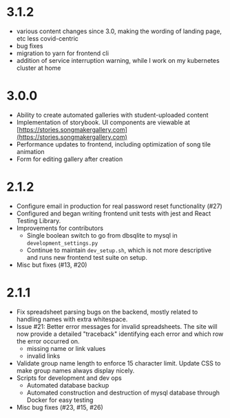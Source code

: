 # 3.1.2

- various content changes since 3.0, making the wording of landing page, etc
  less covid-centric
- bug fixes
- migration to yarn for frontend cli
- addition of service interruption warning, while I work on my kubernetes
  cluster at home

# 3.0.0

- Ability to create automated galleries with student-uploaded content
- Implementation of storybook. UI components are viewable at [https://stories.songmakergallery.com](https://stories.songmakergallery.com)
- Performance updates to frontend, including optimization of song tile animation
- Form for editing gallery after creation

# 2.1.2

- Configure email in production for real password reset functionality (#27)
- Configured and began writing frontend unit tests with jest and React Testing
  Library.
- Improvements for contributors
  - Single boolean switch to go from dbsqlite to mysql in
    `development_settings.py`
  - Continue to maintain `dev_setup.sh`, which is not more descriptive and runs
    new frontend test suite on setup.
- Misc but fixes (#13, #20)

# 2.1.1

- Fix spreadsheet parsing bugs on the backend, mostly related to handling
  names with extra whitespace.
- Issue #21: Better error messages for invalid spreadsheets. The site will now
  provide a detailed "traceback" identifying each error and which row the
  error occurred on.
  - missing name or link values
  - invalid links
- Validate group name length to enforce 15 character limit. Update CSS to
  make group names always display nicely.
- Scripts for development and dev ops
  - Automated database backup
  - Automated construction and destruction of mysql database through Docker
    for easy testing
- Misc bug fixes (#23, #15, #26)
